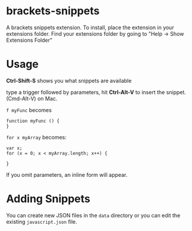 brackets-snippets
=================

A brackets snippets extension. To install, place the extension in your extensions folder. Find your extensions folder by going to "Help -> Show Extensions Folder"

Usage
=====
**Ctrl-Shift-S** shows you what snippets are available

type a trigger followed by parameters, hit **Ctrl-Alt-V** to insert the snippet. (Cmd-Alt-V) on Mac. 

```f myFunc``` becomes 

```
function myFunc () {
}
```

```for x myArray```
becomes:
```
var x;
for (x = 0; x < myArray.length; x++) {

}
```

If you omit parameters, an inline form will appear. 

Adding Snippets
===============
You can create new JSON files in the ```data``` directory or you can edit the existing ```javascript.json``` file. 